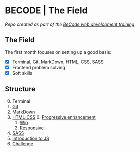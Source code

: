 # BECODE | The Field

_Repo created as part of the [BeCode web development training](https://user-images.githubusercontent.com/94377998/203770631-302a749b-2a0c-4421-8cba-4ab716f2d655.png)_

## The Field
The first month focuses on setting up a good basis:
- [x] Terminal, Git, MarkDown, HTML, CSS, SASS
- [x] Frontend problem solving
- [x] Soft skills

## Structure
0. Terminal
1. [Git](/1.%20Git/)
2. [MarkDown](/2.%20Markdown)
3. [HTML-CSS](/3.%20HTML-CSS)
    0. [Progressive enhancement](3.%20HTML-CSS/Part%200%20-%20Progressive%20enhancement/)
    1. [Wip](/3.%20HTML-CSS/Part%201%20-%20Wip/)
    2. [Responsive](/3.%20HTML-CSS/Part%202%20-%20Responsive/)
4. [SASS](/4.%20SASS)
5. [Introduction to JS](/5.%20Intro%20JS)
6. [Challenge](/6.%20Challenge)
